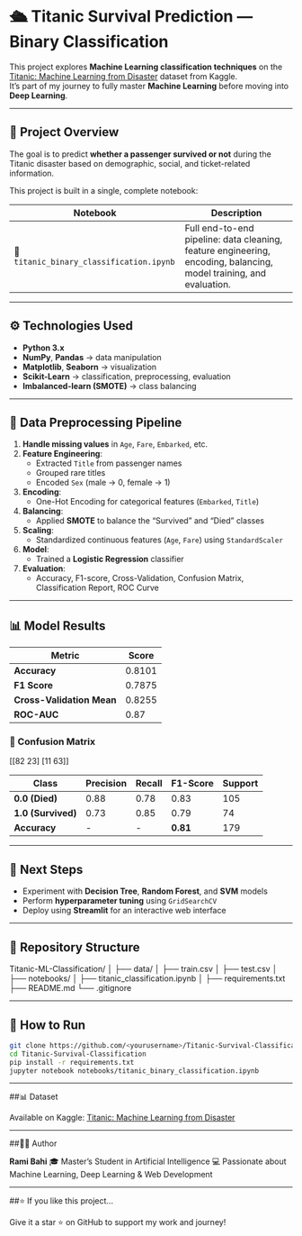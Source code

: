 # 🛳️ Titanic Survival Prediction — Binary Classification

This project explores **Machine Learning classification techniques** on the [Titanic: Machine Learning from Disaster](https://www.kaggle.com/c/titanic) dataset from Kaggle.  
It’s part of my journey to fully master **Machine Learning** before moving into **Deep Learning**.

---

## 📘 Project Overview

The goal is to predict **whether a passenger survived or not** during the Titanic disaster based on demographic, social, and ticket-related information.

This project is built in a single, complete notebook:

| Notebook | Description |
|-----------|--------------|
| 📓 `titanic_binary_classification.ipynb` | Full end-to-end pipeline: data cleaning, feature engineering, encoding, balancing, model training, and evaluation. |

---

## ⚙️ Technologies Used

- **Python 3.x**
- **NumPy**, **Pandas** → data manipulation  
- **Matplotlib**, **Seaborn** → visualization  
- **Scikit-Learn** → classification, preprocessing, evaluation  
- **Imbalanced-learn (SMOTE)** → class balancing  

---

## 🧩 Data Preprocessing Pipeline

1. **Handle missing values** in `Age`, `Fare`, `Embarked`, etc.  
2. **Feature Engineering**:  
   - Extracted `Title` from passenger names  
   - Grouped rare titles  
   - Encoded `Sex` (male → 0, female → 1)  
3. **Encoding**:  
   - One-Hot Encoding for categorical features (`Embarked`, `Title`)  
4. **Balancing**:  
   - Applied **SMOTE** to balance the “Survived” and “Died” classes  
5. **Scaling**:  
   - Standardized continuous features (`Age`, `Fare`) using `StandardScaler`  
6. **Model**:  
   - Trained a **Logistic Regression** classifier  
7. **Evaluation**:  
   - Accuracy, F1-score, Cross-Validation, Confusion Matrix, Classification Report, ROC Curve  

---

## 📊 Model Results

| Metric | Score |
|--------|--------|
| **Accuracy** | 0.8101 |
| **F1 Score** | 0.7875 |
| **Cross-Validation Mean** | 0.8255 |
| **ROC-AUC** | 0.87 |

### 🧠 Confusion Matrix

[[82 23]
[11 63]]

| Class | Precision | Recall | F1-Score | Support |
|--------|------------|--------|-----------|----------|
| **0.0 (Died)** | 0.88 | 0.78 | 0.83 | 105 |
| **1.0 (Survived)** | 0.73 | 0.85 | 0.79 | 74 |
| **Accuracy** | - | - | **0.81** | 179 |

---

## 🚀 Next Steps

- Experiment with **Decision Tree**, **Random Forest**, and **SVM** models  
- Perform **hyperparameter tuning** using `GridSearchCV`  
- Deploy using **Streamlit** for an interactive web interface  

---

## 🧾 Repository Structure

Titanic-ML-Classification/
│
├── data/
│   ├── train.csv
│   ├── test.csv
│
├── notebooks/
│   ├── titanic_classification.ipynb
│
├── requirements.txt
├── README.md
└── .gitignore

---

## 🧩 How to Run

```bash
git clone https://github.com/<yourusername>/Titanic-Survival-Classification.git
cd Titanic-Survival-Classification
pip install -r requirements.txt
jupyter notebook notebooks/titanic_binary_classification.ipynb
```

---

##📊 Dataset

Available on Kaggle: [Titanic: Machine Learning from Disaster](https://www.kaggle.com/c/titanic)

---

##👨‍💻 Author

**Rami Bahi**
🎓 Master’s Student in Artificial Intelligence
💻 Passionate about Machine Learning, Deep Learning & Web Development

---

##⭐ If you like this project...

Give it a star ⭐ on GitHub to support my work and journey!
